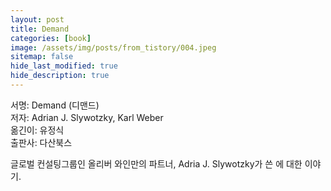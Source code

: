 ```yaml
---
layout: post
title: Demand
categories: [book]
image: /assets/img/posts/from_tistory/004.jpeg
sitemap: false
hide_last_modified: true
hide_description: true
---
```


  


  
서명: Demand (디맨드)  
저자: Adrian J. Slywotzky, Karl Weber  
옮긴이: 유정식  
출판사: 다산북스  
  
  
글로벌 컨설팅그룹인 올리버 와인만의 파트너, Adria J. Slywotzky가 쓴 에 대한 이야기.  


